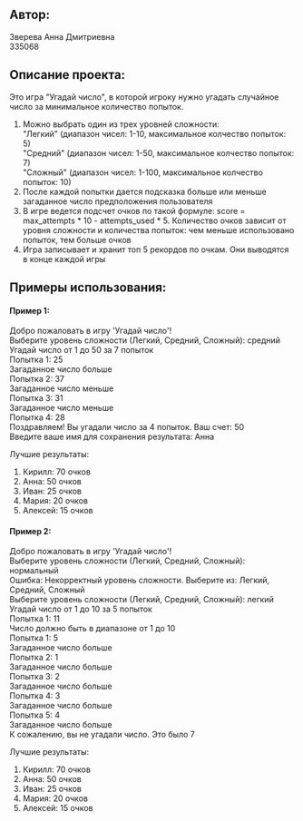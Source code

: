 ## Автор:  
Зверева Анна Дмитриевна  
335068

## Описание проекта:  
Это игра "Угадай число", в которой игроку нужно угадать случайное число за минимальное количество попыток.
1. Можно выбрать один из трех уровней сложности:  
"Легкий" (диапазон чисел: 1-10, максимальное колчество попыток: 5)  
"Средний" (диапазон чисел: 1-50, максимальное колчество попыток: 7)  
"Сложный" (диапазон чисел: 1-100, максимальное колчество попыток: 10)  
2. После каждой попытки дается подсказка больше или меньше загаданное число предположения пользователя
3. В игре ведется подсчет очков по такой формуле: score = max_attempts * 10 - attempts_used * 5.
Количество очков зависит от уровня сложности и количества попыток: чем меньше использовано попыток, тем больше очков
4. Игра записывает и хранит топ 5 рекордов по очкам. Они выводятся в конце каждой игры

## Примеры использования:  
#### Пример 1:  
Добро пожаловать в игру 'Угадай число'!  
Выберите уровень сложности (Легкий, Средний, Сложный): средний  
Угадай число от 1 до 50 за 7 попыток  
Попытка 1: 25  
Загаданное число больше  
Попытка 2: 37  
Загаданное число меньше  
Попытка 3: 31  
Загаданное число меньше  
Попытка 4: 28  
Поздравляем! Вы угадали число за 4 попыток. Ваш счет: 50  
Введите ваше имя для сохранения результата: Анна  

Лучшие результаты:
1. Кирилл: 70 очков
2. Анна: 50 очков
3. Иван: 25 очков
4. Мария: 20 очков
5. Алексей: 15 очков

#### Пример 2:  
Добро пожаловать в игру 'Угадай число'!  
Выберите уровень сложности (Легкий, Средний, Сложный): нормальный  
Ошибка: Некорректный уровень сложности. Выберите из: Легкий, Средний, Сложный  
Выберите уровень сложности (Легкий, Средний, Сложный): легкий  
Угадай число от 1 до 10 за 5 попыток  
Попытка 1: 11  
Число должно быть в диапазоне от 1 до 10  
Попытка 1: 5  
Загаданное число больше  
Попытка 2: 1  
Загаданное число больше  
Попытка 3: 2  
Загаданное число больше  
Попытка 4: 3  
Загаданное число больше  
Попытка 5: 4  
Загаданное число больше  
К сожалению, вы не угадали число. Это было 7  

Лучшие результаты:
1. Кирилл: 70 очков
2. Анна: 50 очков
3. Иван: 25 очков
4. Мария: 20 очков
5. Алексей: 15 очков